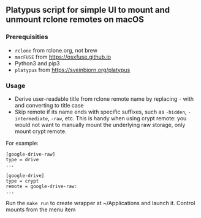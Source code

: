 ## Platypus script for simple UI to mount and unmount rclone remotes on macOS

### Prerequisities

- `rclone` from rclone.org, not brew
- `macFUSE` from https://osxfuse.github.io
- Python3 and pip3
- `platypus` from https://sveinbjorn.org/platypus

### Usage

- Derive user-readable title from rclone remote name by replacing `-` with ` ` and converting to title case
- Skip remote if its name ends with specific suffixes, such as `-hidden`, `-intermediate`, `-raw`, etc. This is handy when using crypt remote: you would not want to manually mount the underlying raw storage, only mount crypt remote.

For example: 
```
[google-drive-raw]
type = drive
...

[google-drive]
type = crypt
remote = google-drive-raw:
...
```

Run the `make run` to create wrapper at ~/Applications and launch it. 
Control mounts from the menu item

